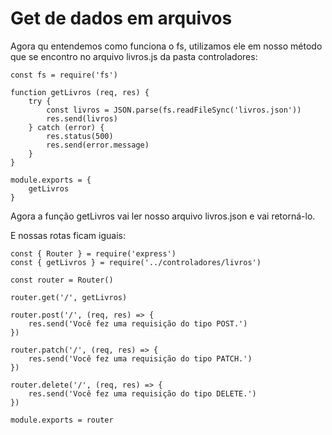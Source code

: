 # Get de dados em arquivos

Agora qu entendemos como funciona o fs, utilizamos ele em nosso método que se encontro no arquivo livros.js da pasta controladores:

    const fs = require('fs')

    function getLivros (req, res) {
        try {
            const livros = JSON.parse(fs.readFileSync('livros.json'))
            res.send(livros)
        } catch (error) {
            res.status(500)
            res.send(error.message)
        }
    }

    module.exports = {
        getLivros
    }

Agora a função getLivros vai ler nosso arquivo livros.json e vai retorná-lo.

E nossas rotas ficam iguais:

    const { Router } = require('express')
    const { getLivros } = require('../controladores/livros')

    const router = Router()

    router.get('/', getLivros)

    router.post('/', (req, res) => {
        res.send('Você fez uma requisição do tipo POST.')
    })

    router.patch('/', (req, res) => {
        res.send('Você fez uma requisição do tipo PATCH.')
    })

    router.delete('/', (req, res) => {
        res.send('Você fez uma requisição do tipo DELETE.')
    })

    module.exports = router